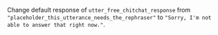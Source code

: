 Change default response of `utter_free_chitchat_response` from `"placeholder_this_utterance_needs_the_rephraser"` to
`"Sorry, I'm not able to answer that right now."`.